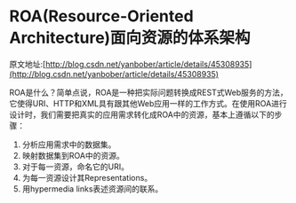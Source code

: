 # ROA(Resource-Oriented Architecture)面向资源的体系架构
原文地址:[http://blog.csdn.net/yanbober/article/details/45308935](http://blog.csdn.net/yanbober/article/details/45308935)

ROA是什么？简单点说，ROA是一种把实际问题转换成REST式Web服务的方法，它使得URI、HTTP和XML具有跟其他Web应用一样的工作方式。在使用ROA进行设计时，我们需要把真实的应用需求转化成ROA中的资源，基本上遵循以下的步骤：

1. 分析应用需求中的数据集。
2. 映射数据集到ROA中的资源。
3. 对于每一资源，命名它的URI。
4. 为每一资源设计其Representations。
5. 用hypermedia links表述资源间的联系。